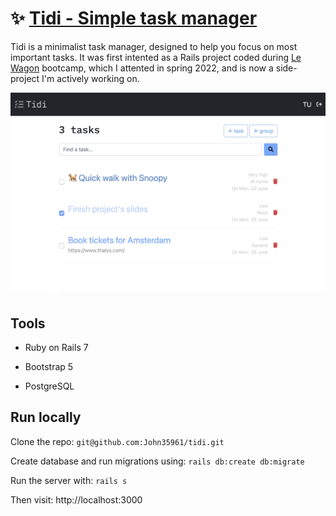 # ✨ [Tidi - Simple task manager](http://mytidi.co/)

Tidi is a minimalist task manager, designed to help you focus on most important tasks. It was first intented as a Rails project coded during [Le Wagon](https://github.com/lewagon) bootcamp, which I attented in spring 2022, and is now a side-project I'm actively working on.

![Image](/app/assets/images/readme.jpg)

## Tools

* Ruby on Rails 7

* Bootstrap 5

* PostgreSQL

## Run locally

Clone the repo: `git@github.com:John35961/tidi.git`

Create database and run migrations using: `rails db:create db:migrate`

Run the server with: `rails s`

Then visit: http://localhost:3000
